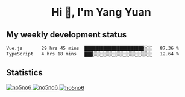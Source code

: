 <h1 align="center">Hi 👋, I'm Yang Yuan</h1>


## My weekly development status
<!--START_SECTION:waka-->

```txt
Vue.js       29 hrs 45 mins  ██████████████████████░░░   87.36 %
TypeScript   4 hrs 18 mins   ███░░░░░░░░░░░░░░░░░░░░░░   12.64 %
```

<!--END_SECTION:waka-->

## Statistics
<a href="https://github.com/anuraghazra/github-readme-stats">
  <img src="https://github-readme-stats.vercel.app/api/top-langs/?username=no5no6&theme=dracula" alt="no5no6">
</a>
<a href="https://github.com/anuraghazra/github-readme-stats">
  <img src="https://github-readme-stats.vercel.app/api?username=no5no6&show_icons=true&theme=dracula&line_height=40" alt="no5no6">
</a>
<a href="https://github.com/anuraghazra/github-readme-stats">
  <img align="center" src="https://github-readme-streak-stats.herokuapp.com/?user=no5no6&theme=dracula" alt="no5no6" />
</a>